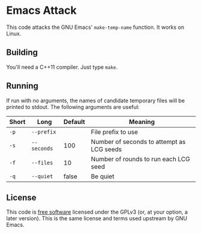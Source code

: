 # Emacs Attack

This code attacks the GNU Emacs' `make-temp-name` function. It works on Linux.

## Building

You'll need a C++11 compiler. Just type `make`.

## Running

If run with no arguments, the names of candidate temporary files will be printed
to stdout. The following arguments are useful:

| Short | Long        | Default | Meaning                                   |
|-------|-------------|---------|-------------------------------------------|
| `-p`  | `--prefix`  |         | File prefix to use                        |
| `-s`  | `--seconds` |     100 | Number of seconds to attempt as LCG seeds |
| `-f`  | `--files`   |      10 | Number of rounds to run each LCG seed     |
| `-q`  | `--quiet`   |   false | Be quiet                                  |

## License

This code is [free software](https://www.gnu.org/philosophy/free-sw.en.html)
licensed under the GPLv3 (or, at your option, a later version). This is the same
license and terms used upstream by GNU Emacs.
